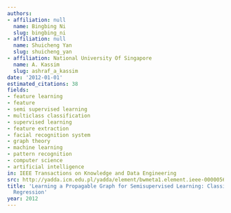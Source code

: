```yaml
---
authors:
- affiliation: null
  name: Bingbing Ni
  slug: bingbing_ni
- affiliation: null
  name: Shuicheng Yan
  slug: shuicheng_yan
- affiliation: National University Of Singapore
  name: A. Kassim
  slug: ashraf_a_kassim
date: '2012-01-01'
estimated_citations: 38
fields:
- feature learning
- feature
- semi supervised learning
- multiclass classification
- supervised learning
- feature extraction
- facial recognition system
- graph theory
- machine learning
- pattern recognition
- computer science
- artificial intelligence
in: IEEE Transactions on Knowledge and Data Engineering
src: http://yadda.icm.edu.pl/yadda/element/bwmeta1.element.ieee-000005611521
title: 'Learning a Propagable Graph for Semisupervised Learning: Classification and
  Regression'
year: 2012
---
```

